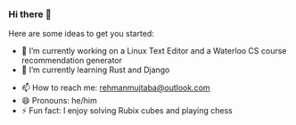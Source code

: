 ### Hi there 👋

<!--
**RehmanMujtaba/RehmanMujtaba** is a ✨ _special_ ✨ repository because its `README.md` (this file) appears on your GitHub profile.
-->


Here are some ideas to get you started:

- 🔭 I’m currently working on a Linux Text Editor and a Waterloo CS course recommendation generator 
- 🌱 I’m currently learning Rust and Django
<!--- 💬 Ask me about
- 👯 I’m looking to collaborate on ...
- 🤔 I’m looking for help with ...
-->
- 📫 How to reach me: rehmanmujtaba@outlook.com
- 😄 Pronouns: he/him
- ⚡ Fun fact: I enjoy solving Rubix cubes and playing chess
